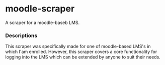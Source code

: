 # moodle-scraper
 A scraper for a moodle-baseb LMS.

### Descriptions

This scraper was specifically made for one of moodle-based LMS's in which I'am enrolled. However, this scraper covers a core functionality for logging into the LMS which can be extended by anyone to suit their needs.
